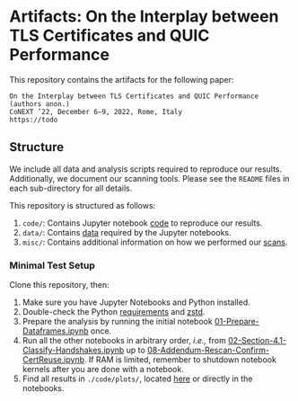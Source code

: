 # Artifacts: On the Interplay between TLS Certificates and QUIC Performance



This repository contains the artifacts for the following paper:

    On the Interplay between TLS Certificates and QUIC Performance
    (authors anon.)
    CoNEXT ’22, December 6–9, 2022, Rome, Italy
    https://todo



## Structure

We include all data and analysis scripts required to reproduce our results. Additionally, we document our scanning tools. Please see the `README` files in each sub-directory for all details.

This repository is structured as follows:

1. `code/`: Contains Jupyter notebook [code](https://github.com/ilabrg/artifacts-conext22-quic-tls/tree/main/code) to reproduce our results.
2. `data/`: Contains [data](https://github.com/ilabrg/artifacts-conext22-quic-tls/tree/main/data) required by the Jupyter notebooks.
3. `misc/`: Contains additional information on how we performed our [scans](https://github.com/ilabrg/artifacts-conext22-quic-tls/tree/main/misc).



### Minimal Test Setup

Clone this repository, then:

1. Make sure you have Jupyter Notebooks and Python installed.
1. Double-check the Python [requirements](https://github.com/ilabrg/artifacts-conext22-quic-tls/tree/main/code#requirements) and [zstd](https://github.com/facebook/zstd).
1. Prepare the analysis by running the initial notebook [01-Prepare-Dataframes.ipynb](https://github.com/ilabrg/artifacts-conext22-quic-tls/blob/main/code/01-Prepare-Dataframes.ipynb) once.
1. Run all the other notebooks in arbitrary order, *i.e.,* from [02-Section-4.1-Classify-Handshakes.ipynb](https://github.com/ilabrg/artifacts-conext22-quic-tls/blob/main/code/02-Section-4.1-Classify-Handshakes.ipynb) up to [08-Addendum-Rescan-Confirm-CertReuse.ipynb](https://github.com/ilabrg/artifacts-conext22-quic-tls/blob/main/code/08-Addendum-Rescan-Confirm-CertReuse.ipynb). If RAM is limited, remember to shutdown notebook kernels after you are done with a notebook.
1. Find all results in `./code/plots/`, located [here](https://github.com/ilabrg/artifacts-conext22-quic-tls/tree/main/code/plots) or directly in the notebooks.
